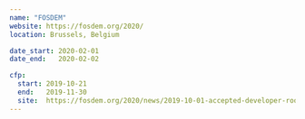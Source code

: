 ```yaml
---
name: "FOSDEM"
website: https://fosdem.org/2020/
location: Brussels, Belgium

date_start: 2020-02-01
date_end:   2020-02-02

cfp:
  start: 2019-10-21
  end:   2019-11-30
  site:  https://fosdem.org/2020/news/2019-10-01-accepted-developer-rooms
---
```

